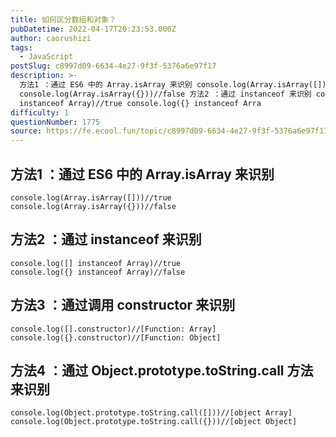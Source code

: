```yaml
---
title: 如何区分数组和对象？
pubDatetime: 2022-04-17T20:23:53.000Z
author: caorushizi
tags:
  - JavaScript
postSlug: c8997d09-6634-4e27-9f3f-5376a6e97f17
description: >-
  方法1 ：通过 ES6 中的 Array.isArray 来识别 console.log(Array.isArray([]))//true
  console.log(Array.isArray({}))//false 方法2 ：通过 instanceof 来识别 console.log([]
  instanceof Array)//true console.log({} instanceof Arra
difficulty: 1
questionNumber: 1775
source: https://fe.ecool.fun/topic/c8997d09-6634-4e27-9f3f-5376a6e97f17
---
```


## 方法1 ：通过 ES6 中的 Array.isArray 来识别

```
console.log(Array.isArray([]))//true
console.log(Array.isArray({}))//false
```
## 方法2 ：通过 instanceof 来识别

```
console.log([] instanceof Array)//true
console.log({} instanceof Array)//false
```
## 方法3 ：通过调用 constructor 来识别
```
console.log([].constructor)//[Function: Array]
console.log({}.constructor)//[Function: Object]
```
## 方法4 ：通过 Object.prototype.toString.call 方法来识别

```
console.log(Object.prototype.toString.call([]))//[object Array]  
console.log(Object.prototype.toString.call({}))//[object Object]   
```
